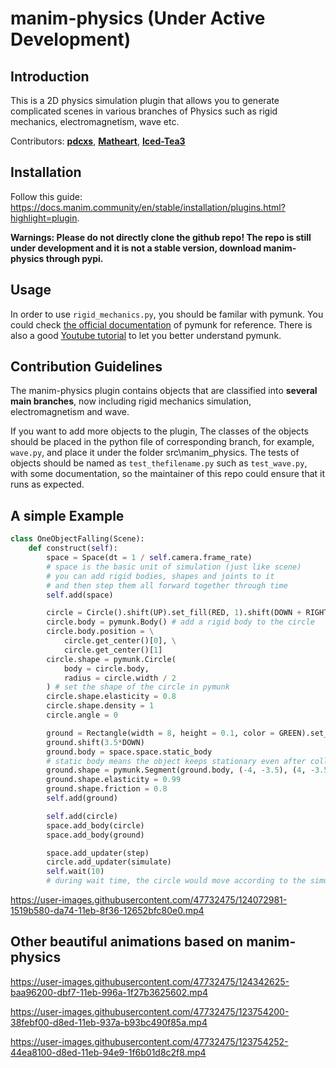 # manim-physics (Under Active Development)
## Introduction
This is a 2D physics simulation plugin that allows you to generate complicated scenes in various branches of Physics such as rigid mechanics, electromagnetism, wave etc.

Contributors: [**pdcxs**](https://github.com/pdcxs), [**Matheart**](https://github.com/Matheart), [**Iced-Tea3**](https://github.com/Iced-Tea3)

## Installation
Follow this guide: https://docs.manim.community/en/stable/installation/plugins.html?highlight=plugin. 

**Warnings: Please do not directly clone the github repo! The repo is still under development and it is not a stable version, download manim-physics through pypi.**

## Usage
In order to use `rigid_mechanics.py`, you should be familar with pymunk. You could check [the official documentation](http://www.pymunk.org/en/latest/pymunk.html) of pymunk for reference. There is also a good [Youtube tutorial](https://youtu.be/pRk---rdrbo ) to let you better understand pymunk.

## Contribution Guidelines
The manim-physics plugin contains objects that are classified into **several main branches**, now including rigid mechanics simulation, electromagnetism and wave. 

If you want to add more objects to the plugin, The classes of the objects should be placed in the python file of corresponding branch, for example, `wave.py`, and place it under the folder src\manim_physics. The tests of objects should be named as `test_thefilename.py` such as `test_wave.py`, with some documentation, so the maintainer of this repo could ensure that it runs as expected.

## A simple Example 

```py
class OneObjectFalling(Scene):
    def construct(self):
        space = Space(dt = 1 / self.camera.frame_rate) 
        # space is the basic unit of simulation (just like scene)
        # you can add rigid bodies, shapes and joints to it 
        # and then step them all forward together through time
        self.add(space)

        circle = Circle().shift(UP).set_fill(RED, 1).shift(DOWN + RIGHT)
        circle.body = pymunk.Body() # add a rigid body to the circle
        circle.body.position = \
            circle.get_center()[0], \
            circle.get_center()[1]
        circle.shape = pymunk.Circle(
            body = circle.body,
            radius = circle.width / 2
        ) # set the shape of the circle in pymunk
        circle.shape.elasticity = 0.8
        circle.shape.density = 1
        circle.angle = 0

        ground = Rectangle(width = 8, height = 0.1, color = GREEN).set_fill(GREEN, 1)
        ground.shift(3.5*DOWN)
        ground.body = space.space.static_body 
        # static body means the object keeps stationary even after collision
        ground.shape = pymunk.Segment(ground.body, (-4, -3.5), (4, -3.5), 0.1)
        ground.shape.elasticity = 0.99
        ground.shape.friction = 0.8
        self.add(ground)

        self.add(circle)
        space.add_body(circle)
        space.add_body(ground)

        space.add_updater(step)
        circle.add_updater(simulate)
        self.wait(10)
        # during wait time, the circle would move according to the simulate updater
```

https://user-images.githubusercontent.com/47732475/124072981-1519b580-da74-11eb-8f36-12652bfc80e0.mp4


## Other beautiful animations based on manim-physics


https://user-images.githubusercontent.com/47732475/124342625-baa96200-dbf7-11eb-996a-1f27b3625602.mp4

https://user-images.githubusercontent.com/47732475/123754200-38febf00-d8ed-11eb-937a-b93bc490f85a.mp4



https://user-images.githubusercontent.com/47732475/123754252-44ea8100-d8ed-11eb-94e9-1f6b01d8c2f8.mp4
